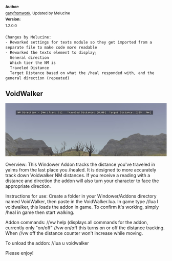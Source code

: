 <sup>**Author:** <br>[garyfromwork](https://github.com/garyfromwork/ffxi-windower/tree/master/VoidWalker), Updated by Melucine
<br>
**Version:** <br>1.2.0.0</sup>

```
Changes by Melucine:
- Reworked settings for texts module so they get imported from a separate file to make code more readable
- Reworked the texts element to display;
  General direction
  Which tier the NM is
  Traveled Distance
  Target Distance based on what the /heal responded with, and the general direction (repeated)
```


## VoidWalker

![demo](https://github.com/johan-sorman/Windower-addons/blob/main/addons/Voidwalker/demo-1.jpg?raw=true)




Overview: This Windower Addon tracks the distance you've traveled in yalms from the last place you /healed.
It is designed to more accurately track down Voidwalker NM distances. If you receive a reading with a distance and direction
the addon will also turn your character to face the appropriate direction.

Instructions for use: Create a folder in your Windower/Addons directory named VoidWalker, then paste in the VoidWalker.lua.
In game type //lua l voidwalker, this loads the addon in game. To confirm it's working, simply /heal in game then start walking.

Addon commands:
  //vw help (displays all commands for the addon, currently only "on/off"
  //vw on/off this turns on or off the distance tracking. When //vw off the distance counter won't increase while moving.

To unload the addon: //lua u voidwalker

Please enjoy!
